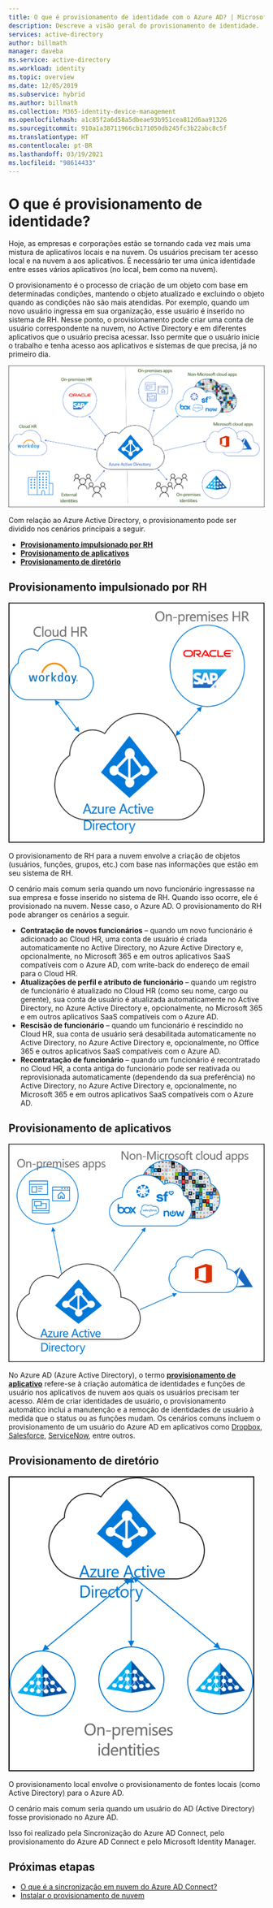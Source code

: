 ```yaml
---
title: O que é provisionamento de identidade com o Azure AD? | Microsoft Docs
description: Descreve a visão geral do provisionamento de identidade.
services: active-directory
author: billmath
manager: daveba
ms.service: active-directory
ms.workload: identity
ms.topic: overview
ms.date: 12/05/2019
ms.subservice: hybrid
ms.author: billmath
ms.collection: M365-identity-device-management
ms.openlocfilehash: a1c85f2a6d58a5dbeae93b951cea812d6aa91326
ms.sourcegitcommit: 910a1a38711966cb171050db245fc3b22abc8c5f
ms.translationtype: HT
ms.contentlocale: pt-BR
ms.lasthandoff: 03/19/2021
ms.locfileid: "98614433"
---
```

# <a name="what-is-identity-provisioning"></a>O que é provisionamento de identidade?

Hoje, as empresas e corporações estão se tornando cada vez mais uma mistura de aplicativos locais e na nuvem.  Os usuários precisam ter acesso local e na nuvem a aos aplicativos. É necessário ter uma única identidade entre esses vários aplicativos (no local, bem como na nuvem).

O provisionamento é o processo de criação de um objeto com base em determinadas condições, mantendo o objeto atualizado e excluindo o objeto quando as condições não são mais atendidas. Por exemplo, quando um novo usuário ingressa em sua organização, esse usuário é inserido no sistema de RH.  Nesse ponto, o provisionamento pode criar uma conta de usuário correspondente na nuvem, no Active Directory e em diferentes aplicativos que o usuário precisa acessar.  Isso permite que o usuário inicie o trabalho e tenha acesso aos aplicativos e sistemas de que precisa, já no primeiro dia. 

![Diagrama que mostra o provisionamento de nuvem com o Azure Active Directory.](media/what-is-provisioning/cloud-1.png)

Com relação ao Azure Active Directory, o provisionamento pode ser dividido nos cenários principais a seguir.  

- **[Provisionamento impulsionado por RH](#hr-driven-provisioning)**  
- **[Provisionamento de aplicativos](#app-provisioning)**  
- **[Provisionamento de diretório](#directory-provisioning)** 

## <a name="hr-driven-provisioning"></a>Provisionamento impulsionado por RH

![Diagrama que mostra o provisionamento controlado por RH com o Cloud HR, o On-premises HR e o Azure Active Directory.](media/what-is-provisioning/cloud-2.png)

O provisionamento de RH para a nuvem envolve a criação de objetos (usuários, funções, grupos, etc.) com base nas informações que estão em seu sistema de RH.  

O cenário mais comum seria quando um novo funcionário ingressasse na sua empresa e fosse inserido no sistema de RH.  Quando isso ocorre, ele é provisionado na nuvem.  Nesse caso, o Azure AD.  O provisionamento do RH pode abranger os cenários a seguir. 

- **Contratação de novos funcionários** – quando um novo funcionário é adicionado ao Cloud HR, uma conta de usuário é criada automaticamente no Active Directory, no Azure Active Directory e, opcionalmente, no Microsoft 365 e em outros aplicativos SaaS compatíveis com o Azure AD, com write-back do endereço de email para o Cloud HR.
- **Atualizações de perfil e atributo de funcionário** – quando um registro de funcionário é atualizado no Cloud HR (como seu nome, cargo ou gerente), sua conta de usuário é atualizada automaticamente no Active Directory, no Azure Active Directory e, opcionalmente, no Microsoft 365 e em outros aplicativos SaaS compatíveis com o Azure AD.
- **Rescisão de funcionário** – quando um funcionário é rescindido no Cloud HR, sua conta de usuário será desabilitada automaticamente no Active Directory, no Azure Active Directory e, opcionalmente, no Office 365 e outros aplicativos SaaS compatíveis com o Azure AD.
- **Recontratação de funcionário** – quando um funcionário é recontratado no Cloud HR, a conta antiga do funcionário pode ser reativada ou reprovisionada automaticamente (dependendo da sua preferência) no Active Directory, no Azure Active Directory e, opcionalmente, no Microsoft 365 e em outros aplicativos SaaS compatíveis com o Azure AD.


## <a name="app-provisioning"></a>Provisionamento de aplicativos

![Diagrama que mostra o provisionamento de aplicativos com aplicativos locais, aplicativos de nuvem que não são da Microsoft e o Azure Active Directory.](media/what-is-provisioning/cloud-3.png)

No Azure AD (Azure Active Directory), o termo **[provisionamento de aplicativo](../app-provisioning/user-provisioning.md)** refere-se à criação automática de identidades e funções de usuário nos aplicativos de nuvem aos quais os usuários precisam ter acesso. Além de criar identidades de usuário, o provisionamento automático inclui a manutenção e a remoção de identidades de usuário à medida que o status ou as funções mudam. Os cenários comuns incluem o provisionamento de um usuário do Azure AD em aplicativos como [Dropbox](../saas-apps/dropboxforbusiness-provisioning-tutorial.md), [Salesforce](../saas-apps/salesforce-provisioning-tutorial.md), [ServiceNow](../saas-apps/servicenow-provisioning-tutorial.md), entre outros.

## <a name="directory-provisioning"></a>Provisionamento de diretório

![provisionamento em nuvem](media/what-is-provisioning/cloud-4.png)

O provisionamento local envolve o provisionamento de fontes locais (como Active Directory) para o Azure AD.  

O cenário mais comum seria quando um usuário do AD (Active Directory) fosse provisionado no Azure AD.

Isso foi realizado pela Sincronização do Azure AD Connect, pelo provisionamento do Azure AD Connect e pelo Microsoft Identity Manager. 
 
## <a name="next-steps"></a>Próximas etapas 

- [O que é a sincronização em nuvem do Azure AD Connect?](what-is-cloud-sync.md)
- [Instalar o provisionamento de nuvem](how-to-install.md)